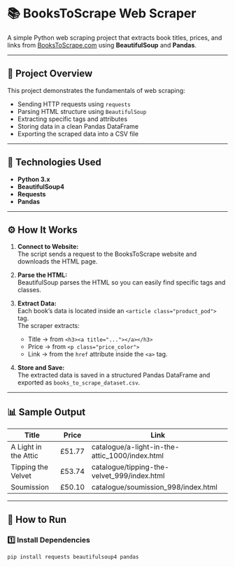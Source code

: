 # 📚 BooksToScrape Web Scraper

A simple Python web scraping project that extracts book titles, prices, and links from [BooksToScrape.com](https://books.toscrape.com/) using **BeautifulSoup** and **Pandas**.

---

## 🧠 Project Overview

This project demonstrates the fundamentals of web scraping:
- Sending HTTP requests using `requests`
- Parsing HTML structure using `BeautifulSoup`
- Extracting specific tags and attributes
- Storing data in a clean Pandas DataFrame
- Exporting the scraped data into a CSV file

---

## 🧩 Technologies Used

- **Python 3.x**
- **BeautifulSoup4**
- **Requests**
- **Pandas**

---

## ⚙️ How It Works

1. **Connect to Website:**  
   The script sends a request to the BooksToScrape website and downloads the HTML page.

2. **Parse the HTML:**  
   BeautifulSoup parses the HTML so you can easily find specific tags and classes.

3. **Extract Data:**  
   Each book’s data is located inside an `<article class="product_pod">` tag.  
   The scraper extracts:
   - Title → from `<h3><a title="..."></a></h3>`
   - Price → from `<p class="price_color">`
   - Link → from the `href` attribute inside the `<a>` tag.

4. **Store and Save:**  
   The extracted data is saved in a structured Pandas DataFrame and exported as `books_to_scrape_dataset.csv`.

---

## 📊 Sample Output

| Title | Price | Link |
|-------|--------|------|
| A Light in the Attic | £51.77 | catalogue/a-light-in-the-attic_1000/index.html |
| Tipping the Velvet | £53.74 | catalogue/tipping-the-velvet_999/index.html |
| Soumission | £50.10 | catalogue/soumission_998/index.html |

---

## 🧱 How to Run

### 1️⃣ Install Dependencies
```bash
pip install requests beautifulsoup4 pandas

